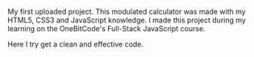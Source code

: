 My first uploaded project. This modulated calculator was made with my HTML5, CSS3 and JavaScript knowledge. I made this project during my learning on the OneBitCode's Full-Stack JavaScript course.

Here I try get a clean and effective code.